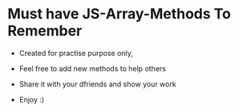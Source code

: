 # Must have JS-Array-Methods To Remember


-  Created for practise purpose only, 
-  Feel free to add new methods to help others
-  Share it with your dfriends and show your work 


- Enjoy :)




